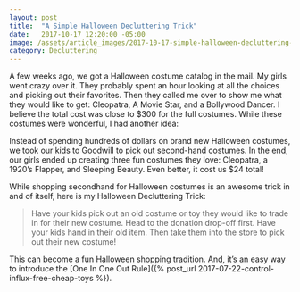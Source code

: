 ```yaml
---
layout: post
title:  "A Simple Halloween Decluttering Trick"
date:   2017-10-17 12:20:00 -05:00
image: /assets/article_images/2017-10-17-simple-halloween-decluttering-trick/halloween-costume.jpg
category: Decluttering
---
```


A few weeks ago, we got a Halloween costume catalog in the mail. My girls went crazy over it. They probably spent an hour looking at all the choices and picking out their favorites. Then they called me over to show me what they would like to get: Cleopatra, A Movie Star, and a Bollywood Dancer. I believe the total cost was close to $300 for the full costumes. While these costumes were wonderful, I had another idea:

Instead of spending hundreds of dollars on brand new Halloween costumes, we took our kids to Goodwill to pick out second-hand costumes. In the end, our girls ended up creating three fun costumes they love: Cleopatra, a 1920’s Flapper, and Sleeping Beauty. Even better, it cost us $24 total!

While shopping secondhand for Halloween costumes is an awesome trick in and of itself, here is my Halloween Decluttering Trick:

> Have your kids pick out an old costume or toy they would like to trade in for their new costume. Head to the donation drop-off first. Have your kids hand in their old item. Then take them into the store to pick out their new costume!

This can become a fun Halloween shopping tradition. And, it’s an easy way to introduce the [One In One Out Rule]({% post_url 2017-07-22-control-influx-free-cheap-toys %}).
